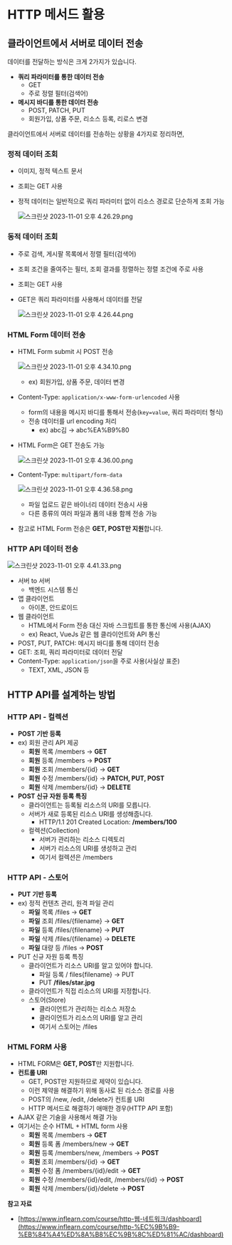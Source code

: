 # HTTP 메서드 활용

## 클라이언트에서 서버로 데이터 전송

데이터를 전달하는 방식은 크게 2가지가 있습니다.

- **쿼리 파라미터를 통한 데이터 전송**
    - GET
    - 주로 정렬 필터(검색어)
- **메시지 바디를 통한 데이터 전송**
    - POST, PATCH, PUT
    - 회원가입, 상품 주문, 리소스 등록, 리로스 변경

클라이언트에서 서버로 데이터를 전송하는 상황을 4가지로 정리하면,

### **정적 데이터 조회**

- 이미지, 정적 텍스트 문서
- 조회는 GET 사용
- 정적 데이터는 일반적으로 쿼리 파라미터 없이 리소스 경로로 단순하게 조회 가능
    
    ![스크린샷 2023-11-01 오후 4.26.29.png](https://github.com/Heo-y-y/development-blog/assets/112863029/409347fc-53b6-4ae8-90e0-93bd085af662)
    

### **동적 데이터 조회**

- 주로 검색, 게시팔 목록에서 정렬 필터(검색어)
- 조회 조건을 줄여주는 필터, 조회 결과를 정렬하는 정렬 조건에 주로 사용
- 조회는 GET 사용
- GET은 쿼리 파라미터를 사용해서 데이터를 전달
    
    ![스크린샷 2023-11-01 오후 4.26.44.png](https://github.com/Heo-y-y/development-blog/assets/112863029/74b9d062-db14-4404-86ab-c531d38d53b3)
    
### **HTML Form 데이터 전송**

- HTML Form submit 시 POST 전송	
    
    ![스크린샷 2023-11-01 오후 4.34.10.png](https://github.com/Heo-y-y/development-blog/assets/112863029/c0a048ba-7f77-48d2-9138-e8bbf99628c7)
    
    - ex) 회원가입, 상품 주문, 데이터 변경
- Content-Type: `application/x-www-form-urlencoded` 사용
    - form의 내용을 메시지 바디를 통해서 전송(`key=value`, 쿼리 파라미터 형식)
    - 전송 데이터를 url encoding 처리
        - ex) abc김 → abc%EA%B9%80
- HTML Form은 GET 전송도 가능
    
    ![스크린샷 2023-11-01 오후 4.36.00.png](https://github.com/Heo-y-y/development-blog/assets/112863029/670609f9-5b8d-48f1-a47b-b1fdd4a2ff1e)
    
   
- Content-Type: `multipart/form-data`
    
    ![스크린샷 2023-11-01 오후 4.36.58.png]( https://github.com/Heo-y-y/development-blog/assets/112863029/deaa4068-6fc6-4c0c-8aaf-c68d4d927282)
    
    - 파일 업로드 같은 바이너리 데이터 전송시 사용
    - 다른 종류의 여러 파일과 폼의 내용 함께 전송 가능
- 참고로 HTML Form 전송은 **GET, POST만 지원**합니다.

### HTTP API 데이터 전송

![스크린샷 2023-11-01 오후 4.41.33.png](https://github.com/Heo-y-y/development-blog/assets/112863029/98f78f00-1c18-4762-b72f-a80cd8eabf77)

- 서버 to 서버
    - 백엔드 시스템 통신
- 앱 클라이언트
    - 아이폰, 안드로이드
- 웹 클라이언트
    - HTML에서 Form 전송 대신 자바 스크립트를 통한 통신에 사용(AJAX)
    - ex) React, VueJs 같은 웹 클라이언트와 API 통신
- POST, PUT, PATCH: 메시지 바디를 통해 데이터 전송
- GET: 조회, 쿼리 파라미터로 데이터 전달
- Content-Type: `application/json`을 주로 사용(사실상 표준)
    - TEXT, XML, JSON 등

## HTTP API를 설계하는 방법

### **HTTP API - 컬렉션**

- **POST 기반 등록**
- ex) 회원 관리 API 제공
    - **회원** 목록 /members → **GET**
    - **회원** 등록 /members → **POST**
    - **회원** 조회 /members/{id} → **GET**
    - **회원** 수정 /members/{id} → **PATCH, PUT, POST**
    - **회원** 삭제 /members/{id} → **DELETE**
- **POST 신규 자원 등록 특징**
    - 클라이언트는 등록될 리소스의 URI를 모릅니다.
    - 서버가 새로 등록된 리소스 URI를 생성해줍니다.
        - HTTP/1.1 201 Created
        Location: **/members/100**
    - 컬렉션(Collection)
        - 서버가 관리하는 리소스 디렉토리
        - 서버가 리소스의 URI를 생성하고 관리
        - 여기서 컬렉션은 /members

### HTTP API - 스토어

- **PUT 기반 등록**
- ex) 정적 컨텐츠 관리, 원격 파일 관리
    - **파일** 목록 /files → **GET**
    - **파일** 조회 /files/{filename} → **GET**
    - **파일** 등록 /files/{filename} → **PUT**
    - **파일** 삭제 /files/{filename} → **DELETE**
    - **파일** 대량 등 /files → **POST**
- PUT 신규 자원 등록 특징
    - 클라이언트가 리소스 URI를 알고 있어야 합니다.
        - 파일 등록 / files{filename} → PUT
        - PUT **/files/star.jpg**
    - 클라이언트가 직접 리소스의 URI를 지정합니다.
    - 스토어(Store)
        - 클라이언트가 관리하는 리소스 저장소
        - 클라이언트가 리소스의 URI를 알고 관리
        - 여기서 스토어는 /files
    
### HTML FORM 사용

- HTML FORM은 **GET, POST**만 지원합니다.
- **컨트롤 URI**
    - GET, POST만 지원하므로 제약이 있습니다.
    - 이런 제약을 해결하기 위해 동사로 된 리소스 경로를 사용
    - POST의 /new, /edit, /delete가 컨트롤 URI
    - HTTP 메서드로 해결하기 애매한 경우(HTTP API 포함)
- AJAX 같은 기술을 사용해서 해결 가능
- 여기서는 순수 HTML + HTML form 사용
    - **회원** 목록 /members → **GET**
    - **회원** 등록 폼 /members/new → **GET**
    - **회원** 등록 /members/new, /members → **POST**
    - **회원** 조회 /members/{id} → **GET**
    - **회원** 수정 폼 /members/{id}/edit → **GET**
    - **회원** 수정 /members/{id}/edit, /members/{id} → **POST**
    - **회원** 삭제 /members/{id}/delete → **POST**

**참고 자료**

- [https://www.inflearn.com/course/http-웹-네트워크/dashboard](https://www.inflearn.com/course/http-%EC%9B%B9-%EB%84%A4%ED%8A%B8%EC%9B%8C%ED%81%AC/dashboard)
